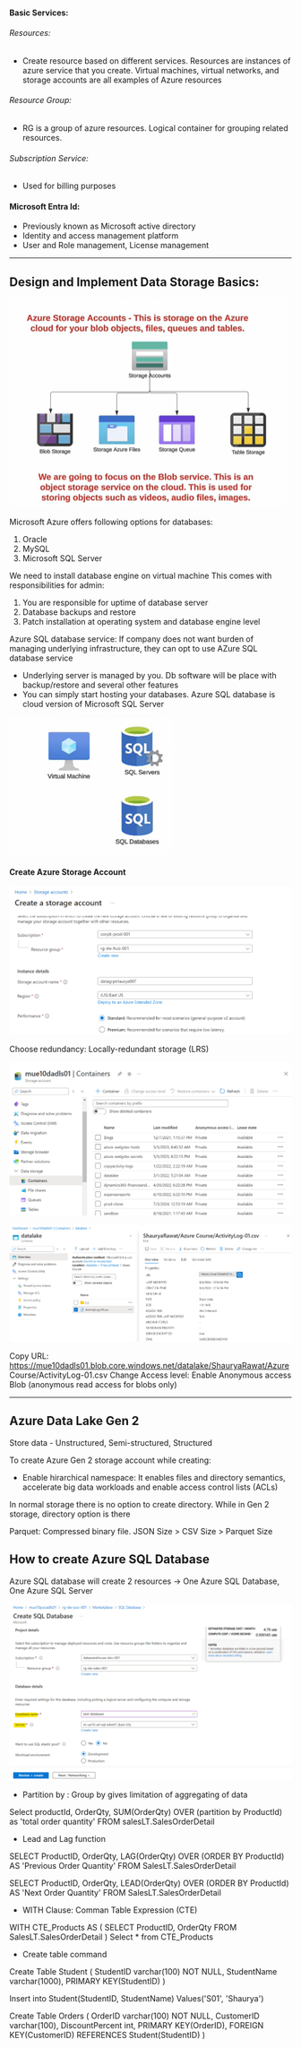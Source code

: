 #### Basic Services:
###### Resources: 
* Create resource based on different services. Resources are instances of azure service that you create. Virtual machines, virtual networks, and storage accounts are all examples of Azure resources
###### Resource Group: 
* RG is a group of azure resources. Logical container for grouping related resources. 
###### Subscription Service: 
* Used for billing purposes

#### Microsoft Entra Id:
* Previously known as Microsoft active directory
* Identity and access management platform
* User and Role management, License management

***************************************************************************************************************************

## Design and Implement Data Storage Basics:

![Focus](https://github.com/ShauryaRawat10/Data-Engineering/blob/d3cb7162482708609b07b74a28cd3ab86b1b0729/Azure%20Cloud/Introduction/Storage/StorageService_Azure_1.png)

Microsoft Azure offers following options for databases:
1. Oracle
2. MySQL
3. Microsoft SQL Server

We need to install database engine on virtual machine 
This comes with responsibilities for admin:
1. You are responsible for uptime of database server
2. Database backups and restore
3. Patch installation at operating system and database engine level

Azure SQL database service:
If company does not want burden of managing underlying infrastructure, they can opt to use AZure SQL database service
* Underlying server is managed by you. Db software will be place with backup/restore and several other features
* You can simply start hosting your databases. Azure SQL database is cloud version of Microsoft SQL Server

![SQL database](https://github.com/ShauryaRawat10/Data-Engineering/blob/78973f06f70021ce24ed4d8c31c24aa6945eca81/Azure%20Cloud/Introduction/Storage/StorageService_Azure_2.png)

#### Create Azure Storage Account

![Create account](https://github.com/ShauryaRawat10/Data-Engineering/blob/97fda1bc5901e6152bf13e4afce51478f4eb1a0b/Azure%20Cloud/Introduction/Storage/StorageService_Azure_3.png)

Choose redundancy: Locally-redundant storage (LRS)

![Container creation](https://github.com/ShauryaRawat10/Data-Engineering/blob/85165c6659a4ce1594249498c464a0816dedbbc3/Azure%20Cloud/Introduction/Storage/StorageService_Azure_5.png)

![Container](https://github.com/ShauryaRawat10/Data-Engineering/blob/378f98bbb02b0eb2ac8fb79e6f63b86fb2b86634/Azure%20Cloud/Introduction/Storage/StorageService_Azure_6.png)

Copy URL: https://mue10dadls01.blob.core.windows.net/datalake/ShauryaRawat/Azure Course/ActivityLog-01.csv
Change Access level: Enable Anonymous access
                     Blob (anonymous read access for blobs only)


**********************************************************************************************************************************

## Azure Data Lake Gen 2 
Store data - Unstructured, Semi-structured, Structured

To create Azure Gen 2 storage account while creating:
- Enable hirarchical namespace: It enables files and directory semantics, accelerate big data workloads and enable access control lists (ACLs)

In normal storage there is no option to create directory. While in Gen 2 storage, directory option is there


Parquet: Compressed binary file. 
JSON Size > CSV Size > Parquet Size


## How to create Azure SQL Database 
Azure SQL database will create 2 resources -> One Azure SQL Database, One Azure SQL Server

![Azure SQL database](https://github.com/ShauryaRawat10/Data-Engineering/blob/7c029e010b0957293bc8983c198e2773717ae201/Azure%20Cloud/Introduction/Storage/AzureSQLDatabase.png)


- Partition by : Group by gives limitation of aggregating of data

Select productId, OrderQty,
SUM(OrderQty) OVER (partition by ProductId) as 'total order quantity'
FROM salesLT.SalesOrderDetail

- Lead and Lag function

SELECT ProductID, OrderQty, 
LAG(OrderQty) OVER (ORDER BY ProductId) AS 'Previous Order Quantity'
FROM SalesLT.SalesOrderDetail

SELECT ProductID, OrderQty, 
LEAD(OrderQty) OVER (ORDER BY ProductId) AS 'Next Order Quantity'
FROM SalesLT.SalesOrderDetail


- WITH Clause: Comman Table Expression (CTE)

WITH CTE_Products AS
(
  SELECT ProductID, OrderQty
  FROM SalesLT.SalesOrderDetail
)
Select * from CTE_Products

- Create table command

Create Table Student
(
  StudentID varchar(100) NOT NULL,
  StudentName varchar(1000),
  PRIMARY KEY(StudentID)
)

Insert into Student(StudentID, StudentName) Values('S01', 'Shaurya')

Create Table Orders
(
  OrderID varchar(100) NOT NULL,
  CustomerID varchar(100),
  DiscountPercent int,
  PRIMARY KEY(OrderID),
  FOREIGN KEY(CustomerID) REFERENCES Student(StudentID)
)
































